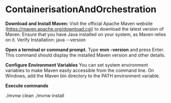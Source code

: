 # ContainerisationAndOrchestration

**Download and Install Maven:**
Visit the official Apache Maven website (https://maven.apache.org/download.cgi) to download the latest version of Maven.
Ensure that you have Java installed on your system, as Maven relies on it.
Verify Installation: java --version

**Open a terminal or command prompt.**
Type **mvn -version** and press Enter. This command should display the installed Maven version and other details.

**Configure Environment Variables**
You can set system environment variables to make Maven easily accessible from the command line.
On Windows, add the Maven bin directory to the PATH environment variable.

**Execute commands**

./mvnw clean
./mvnw install
